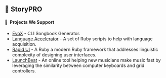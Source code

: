 ## 👋 StoryPRO


#### 🔭 &nbsp;Projects We Support
- [EvoX](https://github.com/realstorypro/evox) - CLI Songbook Generator.
- [Language Accelerator](https://github.com/realstorypro/language-accelerator) - A set of Ruby scripts to help with language acquisition.
- [Rapid UI](https://github.com/realstorypro/rapid-ui) - A Ruby a modern Ruby framework that addresses linguistic complexity of designing user interfaces.
- [LaunchBeat](https://github.com/realstorypro/launch-beat) - An online tool helping new musicians make music fast by leveraging the similarity between computer keyboards and grid controllers.



<!--

**Here are some ideas to get you started:**

🙋‍♀️ A short introduction - what is your organization all about?
🌈 Contribution guidelines - how can the community get involved?
👩‍💻 Useful resources - where can the community find your docs? Is there anything else the community should know?
🍿 Fun facts - what does your team eat for breakfast?
🧙 Remember, you can do mighty things with the power of [Markdown](https://docs.github.com/github/writing-on-github/getting-started-with-writing-and-formatting-on-github/basic-writing-and-formatting-syntax)
-->
